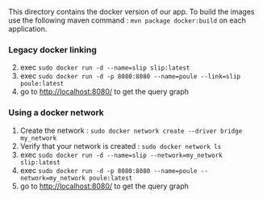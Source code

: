 This directory contains the docker version of our app.
To build the images use the following maven command : `mvn package docker:build` on each application.

### Legacy docker linking
2. exec `sudo docker run -d --name=slip slip:latest`
3. exec `sudo docker run -d -p 8080:8080 --name=poule --link=slip poule:latest`
4. go to [http://localhost:8080/]() to get the query graph

### Using a docker network
1. Create the network : `sudo docker network create --driver bridge my_network`
2. Verify that your network is created : `sudo docker network ls`
3. exec `sudo docker run -d --name=slip --network=my_network slip:latest`
4. exec `sudo docker run -d -p 8080:8080 --name=poule --network=my_network poule:latest`
5. go to [http://localhost:8080/]() to get the query graph